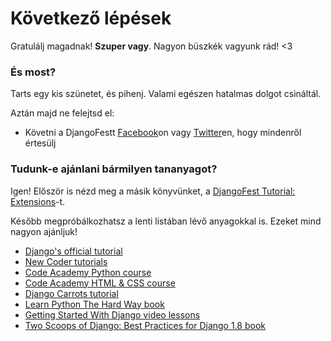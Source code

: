 # Következő lépések

Gratulálj magadnak! **Szuper vagy**. Nagyon büszkék vagyunk rád! <3

### És most?

Tarts egy kis szünetet, és pihenj. Valami egészen hatalmas dolgot csináltál.

Aztán majd ne felejtsd el:

*   Követni a DjangoFestt [Facebook][1]on vagy [Twitter][2]en, hogy mindenről értesülj

 [1]: http://facebook.com/djangogirls
 [2]: https://twitter.com/djangogirls

### Tudunk-e ajánlani bármilyen tananyagot?

Igen! Először is nézd meg a másik könyvünket, a [DjangoFest Tutorial: Extensions][3]-t.

 [3]: https://tutorial-extensions.djangogirls.org

Később megpróbálkozhatsz a lenti listában lévő anyagokkal is. Ezeket mind nagyon ajánljuk!

- [Django's official tutorial][4]
- [New Coder tutorials][5]
- [Code Academy Python course][6]
- [Code Academy HTML & CSS course][7]
- [Django Carrots tutorial][8]
- [Learn Python The Hard Way book][9]
- [Getting Started With Django video lessons][10]
- [Two Scoops of Django: Best Practices for Django 1.8 book][11]

 [4]: https://docs.djangoproject.com/en/1.11/intro/tutorial01/
 [5]: http://newcoder.io/tutorials/
 [6]: https://www.codecademy.com/en/tracks/python
 [7]: https://www.codecademy.com/tracks/web
 [8]: https://github.com/ggcarrots/django-carrots/
 [9]: http://learnpythonthehardway.org/book/
 [10]: http://www.gettingstartedwithdjango.com/
 [11]: https://twoscoopspress.com/products/two-scoops-of-django-1-8
